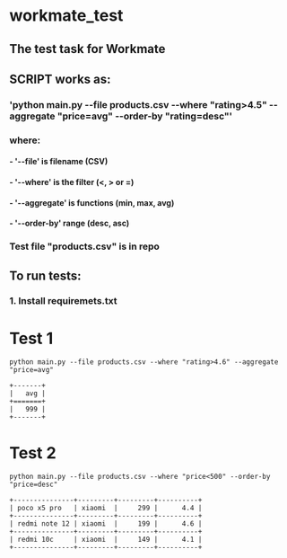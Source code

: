 # workmate_test
## The test task for Workmate

## SCRIPT works as:
### 'python main.py --file products.csv --where "rating>4.5" --aggregate "price=avg" --order-by "rating=desc"'
### where:
#### - '--file' is filename (CSV)
#### - '--where' is the filter (<, > or =)
#### - '--aggregate' is functions (min, max, avg)
#### - '--order-by' range (desc, asc)

### Test file "products.csv" is in repo

## To run tests:
### 1. Install requiremets.txt

# Test 1
```
python main.py --file products.csv --where "rating>4.6" --aggregate "price=avg"
```
```
+-------+
|   avg |
+=======+
|   999 |
+-------+
```

# Test 2
```
python main.py --file products.csv --where "price<500" --order-by "price=desc"
```
```
+---------------+---------+---------+----------+
| poco x5 pro   | xiaomi  |     299 |      4.4 |
+---------------+---------+---------+----------+
| redmi note 12 | xiaomi  |     199 |      4.6 |
+---------------+---------+---------+----------+
| redmi 10c     | xiaomi  |     149 |      4.1 |
+---------------+---------+---------+----------+
```